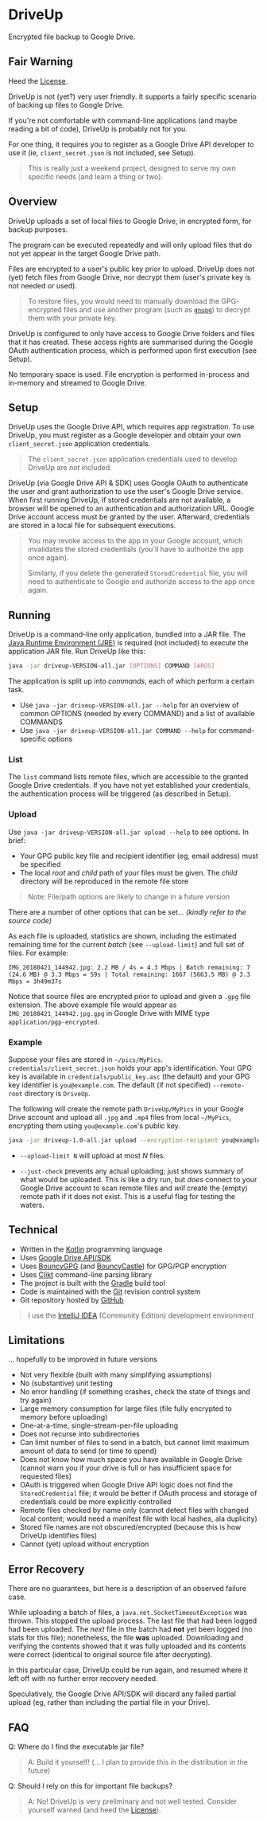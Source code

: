 # DriveUp

Encrypted file backup to Google Drive.

## Fair Warning

Heed the [License](LICENSE.txt).

DriveUp is not (yet?) very user friendly. It supports a fairly specific scenario of backing up files to Google Drive. 

If you're not comfortable with command-line applications (and maybe reading a bit of code), DriveUp is probably not for you.

For one thing, it requires you to register as a Google Drive API developer to use it (ie, `client_secret.json` is not included, see Setup).

> This is really just a weekend project, designed to serve my own specific needs (and learn a thing or two).

## Overview

DriveUp uploads a set of local files to Google Drive, in encrypted form, for backup purposes.

The program can be executed repeatedly and will only upload files that do not yet appear in the target Google Drive path. 

Files are encrypted to a user's public key prior to upload. DriveUp does not (yet) fetch files from Google Drive, nor decrypt them (user's private key is not needed or used).

> To restore files, you would need to manually download the GPG-encrypted files and use another program (such as [`gnupg`](https://gnupg.org/)) to decrypt them with your private key.

DriveUp is configured to only have access to Google Drive folders and files that it has created. These access rights are summarised during the Google OAuth authentication process, which is performed upon first execution (see Setup).

No temporary space is used. File encryption is performed in-process and in-memory and streamed to Google Drive.

## Setup

DriveUp uses the Google Drive API, which requires app registration. To use DriveUp, you must register as a Google developer and obtain your own `client_secret.json` application credentials.

> The `client_secret.json` application credentials used to develop DriveUp are _not_ included.

DriveUp (via Google Drive API & SDK) uses Google OAuth to authenticate the user and grant authorization to use the user's Google Drive service. When first running DriveUp, if stored credentials are not available, a browser will be opened to an authentication and authorization URL. Google Drive account access must be granted by the user. Afterward, credentials are stored in a local file for subsequent executions.

> You may revoke access to the app in your Google account, which invalidates the stored credentials (you'll have to authorize the app once again).
>
> Similarly, if you delete the generated `StoredCredential` file, you will need to authenticate to Google and authorize access to the app once again.

## Running

DriveUp is a command-line only application, bundled into a JAR file. The [Java Runtime Environment (JRE)](https://java.com/) is required (not included) to execute the application JAR file. Run DriveUp like this:

```bash
java -jar driveup-VERSION-all.jar [OPTIONS] COMMAND [ARGS]
```

The application is split up into _commands_, each of which perform a certain task.

* Use `java -jar driveup-VERSION-all.jar --help` for an overview of common OPTIONS (needed by every COMMAND) and a list of available COMMANDS
* Use `java -jar driveup-VERSION-all.jar COMMAND --help` for command-specific options

### List

The `list` command lists remote files, which are accessible to the granted Google Drive credentials. If you have not yet established your credentials, the authentication process will be triggered (as described in Setup).

### Upload

Use `java -jar driveup-VERSION-all.jar upload --help` to see options. In brief:

* Your GPG public key file and recipient identifier (eg, email address) must be specified
* The local _root_ and _child_ path of your files must be given. The _child_ directory will be reproduced in the remote file store

> Note: File/path options are likely to change in a future version

There are a number of other options that can be set... _(kindly refer to the source code)_

As each file is uploaded, statistics are shown, including the estimated remaining time for the current _batch_ (see `--upload-limit`) and full set of files. For example:

```text
IMG_20180421_144942.jpg: 2.2 MB / 4s = 4.3 Mbps | Batch remaining: 7 (24.6 MB) @ 3.3 Mbps = 59s | Total remaining: 1667 (5663.5 MB) @ 3.3 Mbps = 3h49m37s
```

Notice that source files are encrypted prior to upload and given a `.gpg` file extension. The above example file would appear as `IMG_20180421_144942.jpg.gpg` in Google Drive with MIME type `application/pgp-encrypted`.

### Example

Suppose your files are stored in `~/pics/MyPics`. `credentials/client_secret.json` holds your app's identification. Your GPG key is available in `credentials/public_key.asc` (the default) and your GPG key identifier is `you@example.com`. The default (if not specified) `--remote-root` directory is `DriveUp`.

The following will create the remote path `DriveUp/MyPics` in your Google Drive account and upload all `.jpg` and `.mp4` files from local `~/MyPics`, encrypting them using `you@example.com`'s public key.

```bash
java -jar driveup-1.0-all.jar upload --encryption-recipient you@example.com --local-root ~/pics/ --local-child MyPics --file-extensions jpg,mp4 --upload-limit 10 --just-check
```

* `--upload-limit N` will upload at most _N_ files. 

* `--just-check` prevents any actual uploading; just shows summary of what would be uploaded. This is like a dry run, but _does_ connect to your Google Drive account to scan remote files and _will_ create the (empty) remote path if it does not exist. This is a useful flag for testing the waters.

## Technical

* Written in the [Kotlin](https://kotlinlang.org/) programming language
* Uses [Google Drive API/SDK](https://developers.google.com/drive/)
* Uses [BouncyGPG](https://github.com/neuhalje/bouncy-gpg) (and [BouncyCastle](https://bouncycastle.org/)) for GPG/PGP encryption
* Uses [Clikt](https://ajalt.github.io/clikt/) command-line parsing library
* The project is built with the [Gradle](https://gradle.org/) build tool
* Code is maintained with the [Git](https://git-scm.com/) revision control system
* Git repository hosted by [GitHub](https://github.com/)

> I use the [IntelliJ IDEA](https://www.jetbrains.com/idea/) (Community Edition) development environment

## Limitations

... hopefully to be improved in future versions

* Not very flexible (built with many simplifying assumptions)
* No (substantive) unit testing
* No error handling (if something crashes, check the state of things and try again)
* Large memory consumption for large files (file fully encrypted to memory before uploading)
* One-at-a-time, single-stream-per-file uploading
* Does not recurse into subdirectories
* Can limit number of files to send in a batch, but cannot limit maximum amount of data to send (or time to spend)
* Does not know how much space you have available in Google Drive (cannot warn you if your drive is full or has insufficient space for requested files)
* OAuth is triggered when Google Drive API logic does not find the `StoredCredential` file; it would be better if OAuth process and storage of credentials could be more explicitly controlled
* Remote files checked by name only (cannot detect files with changed local content; would need a manifest file with local hashes, ala duplicity)
* Stored file names are not obscured/encrypted (because this is how DriveUp identifies files)
* Cannot (yet) upload without encryption

## Error Recovery

There are no guarantees, but here is a description of an observed failure case. 

While uploading a batch of files, a `java.net.SocketTimeoutException` was thrown. This stopped the upload process. The last file that had been logged had been uploaded. The _next_ file in the batch had **not** yet been logged (no stats for this file); nonetheless, the file **was** uploaded. Downloading and verifying the contents showed that it was fully uploaded and its contents were correct (identical to original source file after decrypting).

In this particular case, DriveUp could be run again, and resumed where it left off with no further error recovery needed.

Speculatively, the Google Drive API/SDK will discard any failed partial upload (eg, rather than including the partial file in your Drive).

## FAQ

Q: Where do I find the executable jar file? 

> A: Build it yourself! (... I plan to provide this in the distribution in the future)

Q: Should I rely on this for important file backups?

> A: No! DriveUp is very preliminary and not well tested. Consider yourself warned (and heed the [License](LICENSE.txt)).
